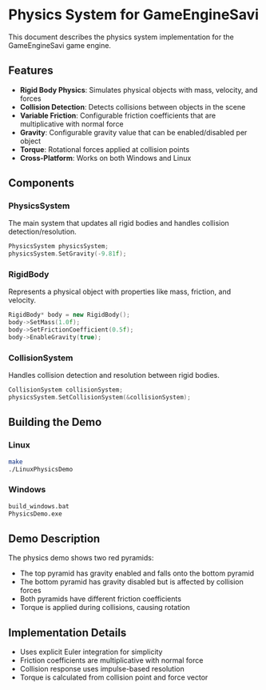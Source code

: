 # Physics System for GameEngineSavi

This document describes the physics system implementation for the GameEngineSavi game engine.

## Features

- **Rigid Body Physics**: Simulates physical objects with mass, velocity, and forces
- **Collision Detection**: Detects collisions between objects in the scene
- **Variable Friction**: Configurable friction coefficients that are multiplicative with normal force
- **Gravity**: Configurable gravity value that can be enabled/disabled per object
- **Torque**: Rotational forces applied at collision points
- **Cross-Platform**: Works on both Windows and Linux

## Components

### PhysicsSystem

The main system that updates all rigid bodies and handles collision detection/resolution.

```cpp
PhysicsSystem physicsSystem;
physicsSystem.SetGravity(-9.81f);
```

### RigidBody

Represents a physical object with properties like mass, friction, and velocity.

```cpp
RigidBody* body = new RigidBody();
body->SetMass(1.0f);
body->SetFrictionCoefficient(0.5f);
body->EnableGravity(true);
```

### CollisionSystem

Handles collision detection and resolution between rigid bodies.

```cpp
CollisionSystem collisionSystem;
physicsSystem.SetCollisionSystem(&collisionSystem);
```

## Building the Demo

### Linux

```bash
make
./LinuxPhysicsDemo
```

### Windows

```bash
build_windows.bat
PhysicsDemo.exe
```

## Demo Description

The physics demo shows two red pyramids:
- The top pyramid has gravity enabled and falls onto the bottom pyramid
- The bottom pyramid has gravity disabled but is affected by collision forces
- Both pyramids have different friction coefficients
- Torque is applied during collisions, causing rotation

## Implementation Details

- Uses explicit Euler integration for simplicity
- Friction coefficients are multiplicative with normal force
- Collision response uses impulse-based resolution
- Torque is calculated from collision point and force vector
